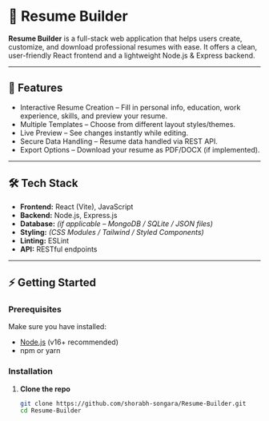 # 📄 Resume Builder

**Resume Builder** is a full-stack web application that helps users create, customize, and download professional resumes with ease. It offers a clean, user-friendly React frontend and a lightweight Node.js & Express backend.

---

## 🚀 Features
- Interactive Resume Creation – Fill in personal info, education, work experience, skills, and preview your resume.
- Multiple Templates – Choose from different layout styles/themes.
- Live Preview – See changes instantly while editing.
- Secure Data Handling – Resume data handled via REST API.
- Export Options – Download your resume as PDF/DOCX (if implemented).

---

## 🛠️ Tech Stack
- **Frontend:** React (Vite), JavaScript
- **Backend:** Node.js, Express.js
- **Database:** *(if applicable – MongoDB / SQLite / JSON files)*
- **Styling:** *(CSS Modules / Tailwind / Styled Components)*
- **Linting:** ESLint
- **API:** RESTful endpoints

---

## ⚡ Getting Started

### Prerequisites
Make sure you have installed:
- [Node.js](https://nodejs.org/) (v16+ recommended)
- npm or yarn

### Installation

1. **Clone the repo**
   ```bash
   git clone https://github.com/shorabh-songara/Resume-Builder.git
   cd Resume-Builder
